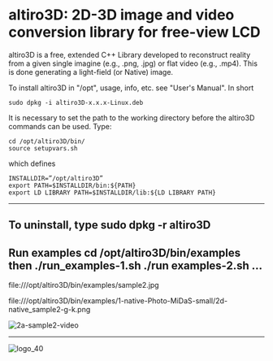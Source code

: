 # altiro3D: 2D-3D image and video conversion library for free-view LCD

altiro3D is a free, extended C++ Library developed to reconstruct reality from a given
single imagine (e.g., .png, .jpg) or flat video (e.g., .mp4). This is done generating a
light-field (or Native) image.

To install altiro3D in "/opt", usage, info, etc. see "User's Manual". In short 

	sudo dpkg -i altiro3D-x.x.x-Linux.deb
It is necessary to set the path to the working directory before the altiro3D
commands can be used. Type:

	cd /opt/altiro3D/bin/
	source setupvars.sh	
which defines

	INSTALLDIR=”/opt/altiro3D”
	export PATH=$INSTALLDIR/bin:${PATH}
	export LD LIBRARY PATH=$INSTALLDIR/lib:${LD LIBRARY PATH}
-------------------------------------------------
To uninstall, type
	sudo dpkg -r altiro3D
-------------------------------------------------
Run examples
	cd /opt/altiro3D/bin/examples
then
	./run_examples-1.sh
	./run examples-2.sh
	      ... 
-------------------------------------------------

file:///opt/altiro3D/bin/examples/sample2.jpg

file:///opt/altiro3D/bin/examples/1-native-Photo-MiDaS-small/2d-native_sample2-g-k.png

![2a-sample2-video](https://user-images.githubusercontent.com/84878752/226045600-1ccf40d2-79ad-4755-b818-ee9b7748bcf1.gif)

-------------------------------------------------

![logo_40](https://user-images.githubusercontent.com/84878752/224785497-60c3ef3c-f341-4485-8194-dcfae28c8bd3.png)
